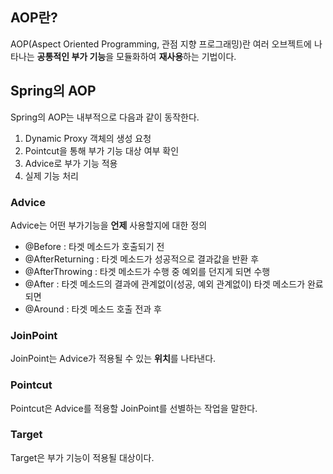 ## AOP란?

AOP(Aspect Oriented Programming, 관점 지향 프로그래밍)란 여러 오브젝트에 나타나는 **공통적인 부가 기능**을 모듈화하여 **재사용**하는 기법이다.

## Spring의 AOP

Spring의 AOP는 내부적으로 다음과 같이 동작한다.

1. Dynamic Proxy 객체의 생성 요청
2. Pointcut을 통해 부가 기능 대상 여부 확인
3. Advice로 부가 기능 적용
4. 실제 기능 처리

### Advice

Advice는 어떤 부가기능을 **언제** 사용할지에 대한 정의

- @Before : 타겟 메소드가 호출되기 전
- @AfterReturning : 타겟 메소드가 성공적으로 결과값을 반환 후
- @AfterThrowing : 타겟 메소드가 수행 중 예외를 던지게 되면 수행
- @After : 타겟 메소드의 결과에 관계없이(성공, 예외 관계없이) 타겟 메소드가 완료되면
- @Around : 타겟 메소드 호출 전과 후

### JoinPoint

JoinPoint는 Advice가 적용될 수 있는 **위치**를 나타낸다.

### Pointcut

Pointcut은 Advice를 적용할 JoinPoint를 선별하는 작업을 말한다.

### Target

Target은 부가 기능이 적용될 대상이다.
